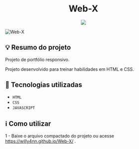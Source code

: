 <h1 align="center"> Web-X </h1>

<p align="center">
  <img src="https://img.shields.io/badge/STATUS-CONCLUÍDO-brightgreen""/>
</p>

![Web-X](https://github.com/willy4nn/Web-X/assets/101363317/852974cc-0177-4a4a-8512-5b72ee17743c)

<h2> 💡 Resumo do projeto </h2>

<p> Projeto de portfólio responsivo. </p>
<p> Projeto desenvolvido para treinar habilidades em HTML e CSS. </p>

<h2> 🚀 Tecnologias utilizadas </h2>

- ``HTML``
- ``CSS``
- ``JAVASCRIPT``

<h2> ℹ️ Como utilizar </h2>

1 - Baixe o arquivo compactado do projeto ou acesse https://willy4nn.github.io/Web-X/ . <br> 
